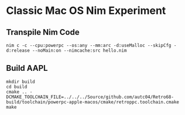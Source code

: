 Classic Mac OS Nim Experiment
=============================

Transpile Nim Code
------------------

```
nim c -c --cpu:powerpc --os:any --mm:arc -d:useMalloc --skipCfg -d:release --noMain:on --nimcache:src hello.nim
```

Build AAPL
----------

```
mkdir build
cd build
cmake .. -DCMAKE_TOOLCHAIN_FILE=../../../Source/github.com/autc04/Retro68-build/toolchain/powerpc-apple-macos/cmake/retroppc.toolchain.cmake
make
```

